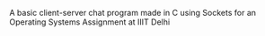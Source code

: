 A basic client-server chat program made in C using Sockets for an Operating Systems Assignment at IIIT Delhi
